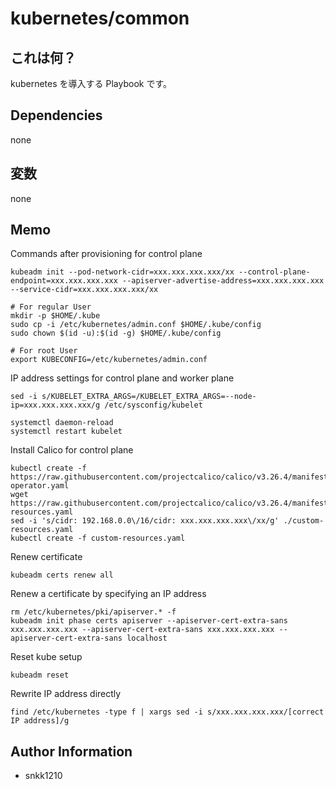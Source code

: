 kubernetes/common
=========

## これは何？

kubernetes を導入する Playbook です。

## Dependencies

none

## 変数

none

## Memo

Commands after provisioning for control plane
```
kubeadm init --pod-network-cidr=xxx.xxx.xxx.xxx/xx --control-plane-endpoint=xxx.xxx.xxx.xxx --apiserver-advertise-address=xxx.xxx.xxx.xxx --service-cidr=xxx.xxx.xxx.xxx/xx

# For regular User
mkdir -p $HOME/.kube
sudo cp -i /etc/kubernetes/admin.conf $HOME/.kube/config
sudo chown $(id -u):$(id -g) $HOME/.kube/config

# For root User
export KUBECONFIG=/etc/kubernetes/admin.conf
```

IP address settings for control plane and worker plane
```
sed -i s/KUBELET_EXTRA_ARGS=/KUBELET_EXTRA_ARGS=--node-ip=xxx.xxx.xxx.xxx/g /etc/sysconfig/kubelet

systemctl daemon-reload
systemctl restart kubelet
```

Install Calico for control plane
```
kubectl create -f https://raw.githubusercontent.com/projectcalico/calico/v3.26.4/manifests/tigera-operator.yaml
wget https://raw.githubusercontent.com/projectcalico/calico/v3.26.4/manifests/custom-resources.yaml
sed -i 's/cidr: 192.168.0.0\/16/cidr: xxx.xxx.xxx.xxx\/xx/g' ./custom-resources.yaml
kubectl create -f custom-resources.yaml
```

Renew certificate
```
kubeadm certs renew all
```

Renew a certificate by specifying an IP address
```
rm /etc/kubernetes/pki/apiserver.* -f
kubeadm init phase certs apiserver --apiserver-cert-extra-sans xxx.xxx.xxx.xxx --apiserver-cert-extra-sans xxx.xxx.xxx.xxx --apiserver-cert-extra-sans localhost
```

Reset kube setup
```
kubeadm reset
```

Rewrite IP address directly
```
find /etc/kubernetes -type f | xargs sed -i s/xxx.xxx.xxx.xxx/[correct IP address]/g
```

Author Information
------------------

- snkk1210